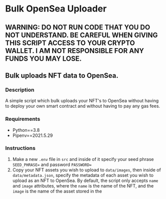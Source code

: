 # Bulk OpenSea Uploader

## WARNING: DO NOT RUN CODE THAT YOU DO NOT UNDERSTAND. BE CAREFUL WHEN GIVING THIS SCRIPT ACCESS TO YOUR CRYPTO WALLET. I AM NOT RESPONSIBLE FOR ANY FUNDS YOU MAY LOSE.

## Bulk uploads NFT data to OpenSea.

### Description

A simple script which bulk uploads your NFT's to OpenSea without having to deploy your own smart contract and without having to pay any gas fees.

### Requirements

- Python==3.8
- Pipenv==2021.5.29

### Instructions

1. Make a new `.env` file in `src` and inside of it specify your seed phrase `SEED_PHRASE=` and password `PASSWORD=`
2. Copy your NFT assets you wish to upload to `data/images`, then inside of `data/metadata.json`, specify the metadata of each asset you wish to upload as an NFT to OpenSea. By default, the script only accepts `name` and `image` attributes, where the `name` is the name of the NFT, and the `image` is the name of the asset stored in the 